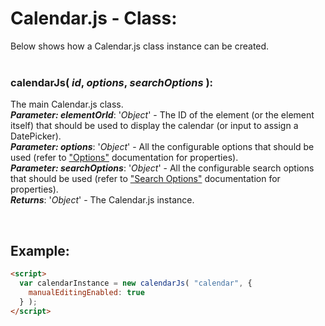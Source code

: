 # Calendar.js - Class:

Below shows how a Calendar.js class instance can be created.
<br>
<br>

### **calendarJs( *id*, *options*, *searchOptions* )**:
The main Calendar.js class.
<br>
***Parameter: elementOrId***: '*Object*' - The ID of the element (or the element itself) that should be used to display the calendar (or input to assign a DatePicker).
<br>
***Parameter: options***: '*Object*' - All the configurable options that should be used (refer to ["Options"](configuration/OPTIONS.md) documentation for properties).
<br>
***Parameter: searchOptions***: '*Object*' - All the configurable search options that should be used (refer to ["Search Options"](configuration/SEARCH_OPTIONS.md) documentation for properties).
<br>
***Returns***: '*Object*' - The Calendar.js instance.

<br>


## Example:

```markdown
<script> 
  var calendarInstance = new calendarJs( "calendar", {
    manualEditingEnabled: true
  } );
</script>
```